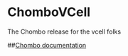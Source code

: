 # ChomboVCell
The Chombo release for the  vcell folks

##[Chombo documentation](http://chombo.lbl.gov)
